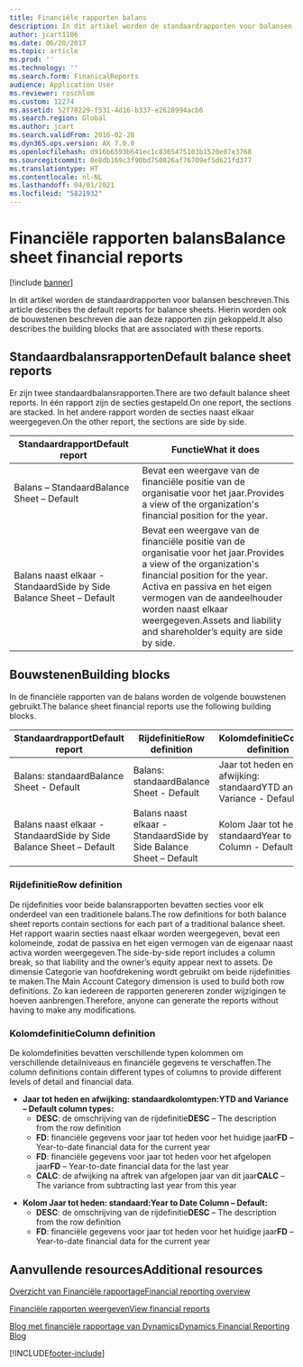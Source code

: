 ```yaml
---
title: Financiële rapporten balans
description: In dit artikel worden de standaardrapporten voor balansen beschreven. Hierin worden ook de bouwstenen beschreven die aan deze rapporten zijn gekoppeld.
author: jcart1106
ms.date: 06/20/2017
ms.topic: article
ms.prod: ''
ms.technology: ''
ms.search.form: FinanicalReports
audience: Application User
ms.reviewer: roschlom
ms.custom: 12274
ms.assetid: 52f78229-f531-4d16-b337-e2628994acb6
ms.search.region: Global
ms.author: jcart
ms.search.validFrom: 2016-02-28
ms.dyn365.ops.version: AX 7.0.0
ms.openlocfilehash: d916b6593b641ec1c8365475103b1520e07e3768
ms.sourcegitcommit: 0e8db169c3f90bd750826af76709ef5d621fd377
ms.translationtype: HT
ms.contentlocale: nl-NL
ms.lasthandoff: 04/01/2021
ms.locfileid: "5821932"
---
```

# <a name="balance-sheet-financial-reports"></a><span data-ttu-id="329ab-104">Financiële rapporten balans</span><span class="sxs-lookup"><span data-stu-id="329ab-104">Balance sheet financial reports</span></span>

[!include [banner](../includes/banner.md)]

<span data-ttu-id="329ab-105">In dit artikel worden de standaardrapporten voor balansen beschreven.</span><span class="sxs-lookup"><span data-stu-id="329ab-105">This article describes the default reports for balance sheets.</span></span> <span data-ttu-id="329ab-106">Hierin worden ook de bouwstenen beschreven die aan deze rapporten zijn gekoppeld.</span><span class="sxs-lookup"><span data-stu-id="329ab-106">It also describes the building blocks that are associated with these reports.</span></span> 

<a name="default-balance-sheet-reports"></a><span data-ttu-id="329ab-107">Standaardbalansrapporten</span><span class="sxs-lookup"><span data-stu-id="329ab-107">Default balance sheet reports</span></span>
-----------------------------

<span data-ttu-id="329ab-108">Er zijn twee standaardbalansrapporten.</span><span class="sxs-lookup"><span data-stu-id="329ab-108">There are two default balance sheet reports.</span></span> <span data-ttu-id="329ab-109">In één rapport zijn de secties gestapeld.</span><span class="sxs-lookup"><span data-stu-id="329ab-109">On one report, the sections are stacked.</span></span> <span data-ttu-id="329ab-110">In het andere rapport worden de secties naast elkaar weergegeven.</span><span class="sxs-lookup"><span data-stu-id="329ab-110">On the other report, the sections are side by side.</span></span>

| <span data-ttu-id="329ab-111">Standaardrapport</span><span class="sxs-lookup"><span data-stu-id="329ab-111">Default report</span></span>                       | <span data-ttu-id="329ab-112">Functie</span><span class="sxs-lookup"><span data-stu-id="329ab-112">What it does</span></span>                                                                                                                           |
|--------------------------------------|----------------------------------------------------------------------------------------------------------------------------------------|
| <span data-ttu-id="329ab-113">Balans – Standaard</span><span class="sxs-lookup"><span data-stu-id="329ab-113">Balance Sheet – Default</span></span>              | <span data-ttu-id="329ab-114">Bevat een weergave van de financiële positie van de organisatie voor het jaar.</span><span class="sxs-lookup"><span data-stu-id="329ab-114">Provides a view of the organization's financial position for the year.</span></span>                                                                 |
| <span data-ttu-id="329ab-115">Balans naast elkaar - Standaard</span><span class="sxs-lookup"><span data-stu-id="329ab-115">Side by Side Balance Sheet – Default</span></span> | <span data-ttu-id="329ab-116">Bevat een weergave van de financiële positie van de organisatie voor het jaar.</span><span class="sxs-lookup"><span data-stu-id="329ab-116">Provides a view of the organization's financial position for the year.</span></span> <span data-ttu-id="329ab-117">Activa en passiva en het eigen vermogen van de aandeelhouder worden naast elkaar weergegeven.</span><span class="sxs-lookup"><span data-stu-id="329ab-117">Assets and liability and shareholder’s equity are side by side.</span></span> |

## <a name="building-blocks"></a><span data-ttu-id="329ab-118">Bouwstenen</span><span class="sxs-lookup"><span data-stu-id="329ab-118">Building blocks</span></span>
<span data-ttu-id="329ab-119">In de financiële rapporten van de balans worden de volgende bouwstenen gebruikt.</span><span class="sxs-lookup"><span data-stu-id="329ab-119">The balance sheet financial reports use the following building blocks.</span></span>

| <span data-ttu-id="329ab-120">Standaardrapport</span><span class="sxs-lookup"><span data-stu-id="329ab-120">Default report</span></span>                       | <span data-ttu-id="329ab-121">Rijdefinitie</span><span class="sxs-lookup"><span data-stu-id="329ab-121">Row definition</span></span>                       | <span data-ttu-id="329ab-122">Kolomdefinitie</span><span class="sxs-lookup"><span data-stu-id="329ab-122">Column definition</span></span>             |
|--------------------------------------|--------------------------------------|-------------------------------|
| <span data-ttu-id="329ab-123">Balans: standaard</span><span class="sxs-lookup"><span data-stu-id="329ab-123">Balance Sheet - Default</span></span>              | <span data-ttu-id="329ab-124">Balans: standaard</span><span class="sxs-lookup"><span data-stu-id="329ab-124">Balance Sheet - Default</span></span>              | <span data-ttu-id="329ab-125">Jaar tot heden en afwijking: standaard</span><span class="sxs-lookup"><span data-stu-id="329ab-125">YTD and Variance - Default</span></span>    |
| <span data-ttu-id="329ab-126">Balans naast elkaar - Standaard</span><span class="sxs-lookup"><span data-stu-id="329ab-126">Side by Side Balance Sheet – Default</span></span> | <span data-ttu-id="329ab-127">Balans naast elkaar - Standaard</span><span class="sxs-lookup"><span data-stu-id="329ab-127">Side by Side Balance Sheet – Default</span></span> | <span data-ttu-id="329ab-128">Kolom Jaar tot heden: standaard</span><span class="sxs-lookup"><span data-stu-id="329ab-128">Year to Date Column - Default</span></span> |

### <a name="row-definition"></a><span data-ttu-id="329ab-129">Rijdefinitie</span><span class="sxs-lookup"><span data-stu-id="329ab-129">Row definition</span></span>

<span data-ttu-id="329ab-130">De rijdefinities voor beide balansrapporten bevatten secties voor elk onderdeel van een traditionele balans.</span><span class="sxs-lookup"><span data-stu-id="329ab-130">The row definitions for both balance sheet reports contain sections for each part of a traditional balance sheet.</span></span> <span data-ttu-id="329ab-131">Het rapport waarin secties naast elkaar worden weergegeven, bevat een kolomeinde, zodat de passiva en het eigen vermogen van de eigenaar naast activa worden weergegeven.</span><span class="sxs-lookup"><span data-stu-id="329ab-131">The side-by-side report includes a column break, so that liability and the owner’s equity appear next to assets.</span></span> <span data-ttu-id="329ab-132">De dimensie Categorie van hoofdrekening wordt gebruikt om beide rijdefinities te maken.</span><span class="sxs-lookup"><span data-stu-id="329ab-132">The Main Account Category dimension is used to build both row definitions.</span></span> <span data-ttu-id="329ab-133">Zo kan iedereen de rapporten genereren zonder wijzigingen te hoeven aanbrengen.</span><span class="sxs-lookup"><span data-stu-id="329ab-133">Therefore, anyone can generate the reports without having to make any modifications.</span></span>

### <a name="column-definition"></a><span data-ttu-id="329ab-134">Kolomdefinitie</span><span class="sxs-lookup"><span data-stu-id="329ab-134">Column definition</span></span>

<span data-ttu-id="329ab-135">De kolomdefinities bevatten verschillende typen kolommen om verschillende detailniveaus en financiële gegevens te verschaffen.</span><span class="sxs-lookup"><span data-stu-id="329ab-135">The column definitions contain different types of columns to provide different levels of detail and financial data.</span></span>

-   <span data-ttu-id="329ab-136">**Jaar tot heden en afwijking: standaardkolomtypen:**</span><span class="sxs-lookup"><span data-stu-id="329ab-136">**YTD and Variance – Default column types:**</span></span>
    -   <span data-ttu-id="329ab-137">**DESC**: de omschrijving van de rijdefinitie</span><span class="sxs-lookup"><span data-stu-id="329ab-137">**DESC** – The description from the row definition</span></span>
    -   <span data-ttu-id="329ab-138">**FD**: financiële gegevens voor jaar tot heden voor het huidige jaar</span><span class="sxs-lookup"><span data-stu-id="329ab-138">**FD** – Year-to-date financial data for the current year</span></span>
    -   <span data-ttu-id="329ab-139">**FD**: financiële gegevens voor jaar tot heden voor het afgelopen jaar</span><span class="sxs-lookup"><span data-stu-id="329ab-139">**FD** – Year-to-date financial data for the last year</span></span>
    -   <span data-ttu-id="329ab-140">**CALC**: de afwijking na aftrek van afgelopen jaar van dit jaar</span><span class="sxs-lookup"><span data-stu-id="329ab-140">**CALC** – The variance from subtracting last year from this year</span></span>

<!-- -->

-   <span data-ttu-id="329ab-141">**Kolom Jaar tot heden: standaard:**</span><span class="sxs-lookup"><span data-stu-id="329ab-141">**Year to Date Column – Default:**</span></span>
    -   <span data-ttu-id="329ab-142">**DESC**: de omschrijving van de rijdefinitie</span><span class="sxs-lookup"><span data-stu-id="329ab-142">**DESC** – The description from the row definition</span></span>
    -   <span data-ttu-id="329ab-143">**FD**: financiële gegevens voor jaar tot heden voor het huidige jaar</span><span class="sxs-lookup"><span data-stu-id="329ab-143">**FD** – Year-to-date financial data for the current year</span></span>



<a name="additional-resources"></a><span data-ttu-id="329ab-144">Aanvullende resources</span><span class="sxs-lookup"><span data-stu-id="329ab-144">Additional resources</span></span>
--------

[<span data-ttu-id="329ab-145">Overzicht van Financiële rapportage</span><span class="sxs-lookup"><span data-stu-id="329ab-145">Financial reporting overview</span></span>](financial-reporting-getting-started.md)

[<span data-ttu-id="329ab-146">Financiële rapporten weergeven</span><span class="sxs-lookup"><span data-stu-id="329ab-146">View financial reports</span></span>](view-financial-reports.md)

[<span data-ttu-id="329ab-147">Blog met financiële rapportage van Dynamics</span><span class="sxs-lookup"><span data-stu-id="329ab-147">Dynamics Financial Reporting Blog</span></span>](https://blogs.msdn.com/b/dynamics_financial_reporting/)





[!INCLUDE[footer-include](../../includes/footer-banner.md)]
